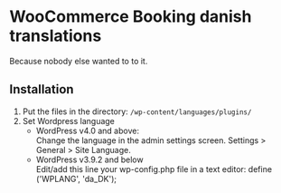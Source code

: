 # WooCommerce Booking danish translations

Because nobody else wanted to to it.

## Installation

1. Put the files in the directory: `/wp-content/languages/plugins/`
2. Set Wordpress language
    * WordPress v4.0 and above:  
        Change the language in the admin settings screen. Settings > General > Site Language.
    * WordPress v3.9.2 and below  
        Edit/add this line your wp-config.php file in a text editor:
        define ('WPLANG', 'da_DK');
